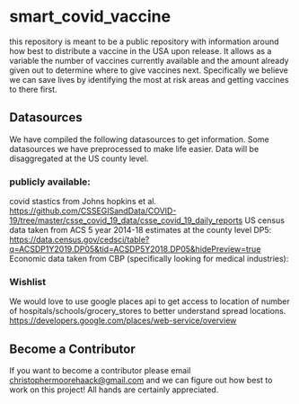 # smart_covid_vaccine
this repository is meant to be a public repository with information around how best to distribute a vaccine in the USA upon release. It allows as a variable the number of vaccines currently available and the amount already given out to determine where to give vaccines next. Specifically we believe we can save lives by identifying the most at risk areas and getting vaccines to there first.


## Datasources

We have compiled the following datasources to get information. Some datasources we have preprocessed to make life easier. 
Data will be disaggregated at the US county level.

### publicly available:

covid stastics from Johns hopkins et al. https://github.com/CSSEGISandData/COVID-19/tree/master/csse_covid_19_data/csse_covid_19_daily_reports
US census data taken from ACS 5 year 2014-18 estimates at the county level DP5: 
  https://data.census.gov/cedsci/table?q=ACSDP1Y2019.DP05&tid=ACSDP5Y2018.DP05&hidePreview=true
Economic data taken from CBP (specifically looking for medical industries): 

### Wishlist

We would love to use google places api to get access to location of number of hospitals/schools/grocery_stores to better understand spread locations.
https://developers.google.com/places/web-service/overview

## Become a Contributor

If you want to become a contributor please email christophermoorehaack@gmail.com and we can figure out how best to work on this project! All hands are certainly appreciated.

